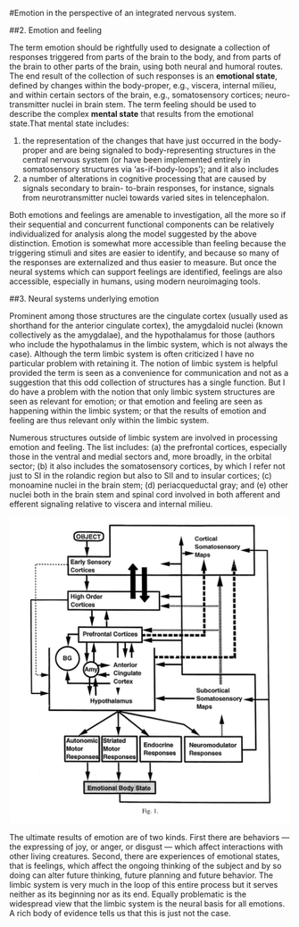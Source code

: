 #Emotion in the perspective of an integrated nervous system.

##2. Emotion and feeling

The term emotion should be rightfully used to designate a collection of responses triggered from parts of the brain to the body, and from parts of the brain to other parts of the brain, using both neural and humoral routes. The end result of the collection of such responses is an **emotional state**, defined by changes within the body-proper, e.g., viscera, internal milieu, and within certain sectors of the brain, e.g., somatosensory cortices; neuro-transmitter nuclei in brain stem.
The term feeling should be used to describe the complex **mental state** that results from the emotional state.That mental state includes: 

1. the representation of the changes that have just occurred in the body-proper and are being signaled to body-representing structures in the central nervous system (or have been implemented entirely in somatosensory structures via ‘as-if-body-loops’); and it also includes
1. a number of alterations in cognitive processing that are caused by signals secondary to brain- to-brain responses, for instance, signals from neurotransmitter nuclei towards varied sites in telencephalon.

Both emotions and feelings are amenable to investigation, all the more so if their sequential and concurrent functional components can be relatively individualized for analysis along the model suggested by the above distinction. Emotion is somewhat more accessible than feeling because the triggering stimuli and sites are easier to identify, and because so many of the responses are externalized and thus easier to measure. But once the neural systems which can support feelings are identified, feelings are also accessible, especially in humans, using modern neuroimaging tools.

##3. Neural systems underlying emotion

Prominent among those structures are the cingulate cortex (usually used as shorthand for the anterior cingulate cortex), the amygdaloid nuclei (known collectively as the amygdalae), and the hypothalamus for those (authors who include the hypothalamus in the limbic system, which is not always the case). Although the term limbic system is often criticized I have no particular problem with retaining it. The notion of limbic system is helpful provided the term is seen as a convenience for communication and not as a suggestion that this odd collection of structures has a single function. But I do have a problem with the notion that only limbic system structures are seen as relevant for emotion; or that emotion and feeling are seen as happening within the limbic system; or that the results of emotion and feeling are thus relevant only within the limbic system.

Numerous structures outside of limbic system are involved in processing emotion and feeling. The list includes: (a) the prefrontal cortices, especially those in the ventral and medial sectors and, more broadly, in the orbital sector; (b) it also includes the somatosensory cortices, by which I refer not just to SI in the rolandic region but also to SII and to insular cortices; (c) monoamine nuclei in the brain stem; (d) periacqueductal gray; and (e) other nuclei both in the brain stem and spinal cord involved in both afferent and efferent signaling relative to viscera and internal milieu.

![Emotional flow](damasio_emotions_flow.png)

The ultimate results of emotion are of two kinds. First there are behaviors — the expressing of joy, or anger, or disgust — which affect interactions with other living creatures. Second, there are experiences of emotional states, that is feelings, which affect the ongoing thinking of the subject and by so doing can alter future thinking, future planning and future behavior. The limbic system is very much in the loop of this entire process but it serves neither as its beginning nor as its end. Equally problematic is the widespread view that the limbic system is the neural basis for all emotions. A rich body of evidence tells us that this is just not the case.
